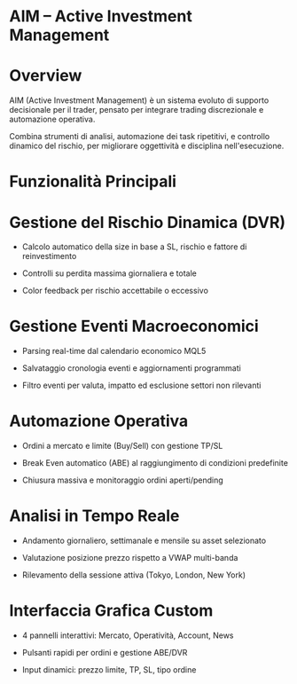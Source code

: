 # AIM – Active Investment Management

# Overview

AIM (Active Investment Management) è un sistema evoluto di supporto decisionale per il trader, pensato per integrare trading discrezionale e automazione operativa.

Combina strumenti di analisi, automazione dei task ripetitivi, e controllo dinamico del rischio, per migliorare oggettività e disciplina nell'esecuzione.

# Funzionalità Principali

# Gestione del Rischio Dinamica (DVR)

- Calcolo automatico della size in base a SL, rischio e fattore di reinvestimento

- Controlli su perdita massima giornaliera e totale

- Color feedback per rischio accettabile o eccessivo

# Gestione Eventi Macroeconomici

- Parsing real-time dal calendario economico MQL5

- Salvataggio cronologia eventi e aggiornamenti programmati

- Filtro eventi per valuta, impatto ed esclusione settori non rilevanti

# Automazione Operativa

- Ordini a mercato e limite (Buy/Sell) con gestione TP/SL

- Break Even automatico (ABE) al raggiungimento di condizioni predefinite

- Chiusura massiva e monitoraggio ordini aperti/pending

# Analisi in Tempo Reale

- Andamento giornaliero, settimanale e mensile su asset selezionato

- Valutazione posizione prezzo rispetto a VWAP multi-banda

- Rilevamento della sessione attiva (Tokyo, London, New York)

# Interfaccia Grafica Custom

- 4 pannelli interattivi: Mercato, Operatività, Account, News

- Pulsanti rapidi per ordini e gestione ABE/DVR

- Input dinamici: prezzo limite, TP, SL, tipo ordine

